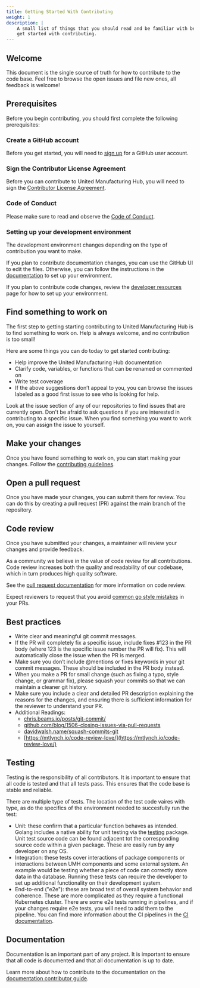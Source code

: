 ```yaml
---
title: Getting Started With Contributing
weight: 1
description: |
    A small list of things that you should read and be familiar with before you
    get started with contributing.
---
```


## Welcome

This document is the single source of truth for how to contribute to the code
base. Feel free to browse the open issues and file new ones, all feedback
is welcome!

## Prerequisites

Before you begin contributing, you should first complete the following prerequisites:

### Create a GitHub account

Before you get started, you will need to [sign up](http://github.com/signup) for
a GitHub user account.

### Sign the Contributor License Agreement

Before you can contribute to United Manufacturing Hub, you will need to sign the
[Contributor License Agreement](https://github.com/united-manufacturing-hub/united-manufacturing-hub/blob/main/CONTRIBUTOR_LICENSE_AGREEMENT_INDIVIDUAL.md).

### Code of Conduct

Please make sure to read and observe the [Code of Conduct](https://github.com/united-manufacturing-hub/united-manufacturing-hub/blob/main/CODE_OF_CONDUCT.md).

### Setting up your development environment

The development environment changes depending on the type of contribution you
want to make.

If you plan to contribute documentation changes, you can use the GitHub UI to
edit the files. Otherwise, you can follow the instructions in the
[documentation](/docs/development/contribute/documentation/setup-environment/)
to set up your environment.

If you plan to contribute code changes, review the
[developer resources](/docs/development/contribute/united-manufacturing-hub/setup-environment/)
page for how to set up your environment.

## Find something to work on

The first step to getting starting contributing to United Manufacturing Hub is
to find something to work on. Help is always welcome, and no contribution is too
small!

Here are some things you can do today to get started contributing:

- Help improve the United Manufacturing Hub documentation
- Clarify code, variables, or functions that can be renamed or commented on
- Write test coverage
- If the above suggestions don’t appeal to you, you can browse the issues labeled
as a good first issue to see who is looking for help.

Look at the issue section of any of our repositories to find issues that are
currently open. Don't be afraid to ask questions if you are interested in
contributing to a specific issue.
When you find something you want to work on, you can assign the issue to yourself.

## Make your changes

Once you have found something to work on, you can start making your changes.
Follow the [contributing guidelines](/docs/development/contribute/new-content/).

## Open a pull request

Once you have made your changes, you can submit them for review. You can do this
by creating a pull request (PR) against the main branch of the repository.

## Code review

Once you have submitted your changes, a maintainer will review your changes and
provide feedback.

As a community we believe in the value of code review for all contributions.
Code review increases both the quality and readability of our codebase, which in
turn produces high quality software.

See the [pull request documentation](/docs/development/contribute/new-content/pull-request/)
for more information on code review.

Expect reviewers to request that you avoid [common go style mistakes](https://github.com/golang/go/wiki/CodeReviewComments)
in your PRs.

## Best practices

- Write clear and meaningful git commit messages.
- If the PR will completely fix a specific issue, include fixes #123 in the PR
  body (where 123 is the specific issue number the PR will fix). This will
  automatically close the issue when the PR is merged.
- Make sure you don’t include @mentions or fixes keywords in your git commit
  messages. These should be included in the PR body instead.
- When you make a PR for small change (such as fixing a typo, style change, or
  grammar fix), please squash your commits so that we can maintain a cleaner git
  history.
- Make sure you include a clear and detailed PR description explaining the reasons
  for the changes, and ensuring there is sufficient information for the reviewer
  to understand your PR.
- Additional Readings:
  - [chris.beams.io/posts/git-commit/](https://cbea.ms/git-commit/)
  - [github.com/blog/1506-closing-issues-via-pull-requests](https://cbea.ms/git-commit/)
  - [davidwalsh.name/squash-commits-git](https://davidwalsh.name/squash-commits-git)
  - [https://mtlynch.io/code-review-love/](https://mtlynch.io/code-review-love/)

## Testing

Testing is the responsibility of all contributors. It is important to ensure that
all code is tested and that all tests pass. This ensures that the code base is
stable and reliable.

There are multiple type of tests. The location of the test code vaires with type,
as do the specifics of the environment needed to succesfully run the test:

- Unit: these confirm that a particular function behaves as intended. Golang
  includes a native ability for unit testing via the [testing](https://golang.org/pkg/testing/)
  package. Unit test source code can be found adjacent tot the corresponding
  source code within a given package. These are easily run by any developer on
  any OS.
- Integration: these tests cover interactions of package components or interactions
  between UMH components and some external system. An example would be testing
  whether a piece of code can correctly store data in tha database.
  Running these tests can require the developer to set up additional functionality
  on their development system.
- End-to-end ("e2e"): these are broad test of overall system behavior and
  coherence. These are more complicated as they require a functional Kubernetes
  cluster. There are some e2e tests running in pipelines, and if your changes
  require e2e tests, you will need to add them to the pipeline. You can find
  more information about the CI pipelines in the [CI documentation](/docs/development/contribute/united-manufacturing-hub/automation-tools/).

## Documentation

Documentation is an important part of any project. It is important to ensure that
all code is documented and that all documentation is up to date.

Learn more about how to contribute to the documentation on the
[documentation contributor guide](/docs/development/contribute/documentation/).
